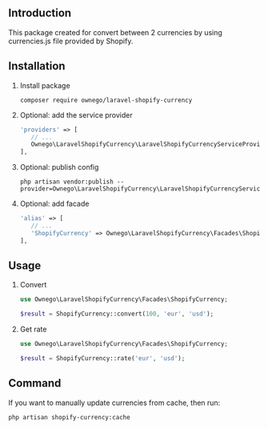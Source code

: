 ## Introduction
This package created for convert between 2 currencies by using currencies.js file provided by Shopify.
## Installation
1. Install package

    ```
    composer require ownego/laravel-shopify-currency
    ```
2. Optional: add the service provider

   ```php
   'providers' => [
      // ...
      Ownego\LaravelShopifyCurrency\LaravelShopifyCurrencyServiceProvider::class,
   ],
   ```
3. Optional: publish config

   ```
   php artisan vendor:publish --provider=Ownego\LaravelShopifyCurrency\LaravelShopifyCurrencyServiceProvider
   ```
4. Optional: add facade

   ```php
   'alias' => [
      // ...
      'ShopifyCurrency' => Ownego\LaravelShopifyCurrency\Facades\ShopifyCurrency::class,
   ],
   ```
## Usage
1. Convert
   ```php
   use Ownego\LaravelShopifyCurrency\Facades\ShopifyCurrency;

   $result = ShopifyCurrency::convert(100, 'eur', 'usd');
   ```
2. Get rate
   ```php
   use Ownego\LaravelShopifyCurrency\Facades\ShopifyCurrency;

   $result = ShopifyCurrency::rate('eur', 'usd');
   ```
## Command
If you want to manually update currencies from cache, then run:

```
php artisan shopify-currency:cache
```

